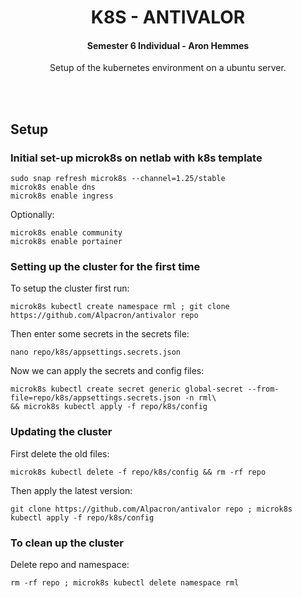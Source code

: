<h1 align="center">K8S - ANTIVALOR</h1>
<h4 align="center"><strong>Semester 6 Individual - Aron Hemmes</strong></h4>
<p align="center">Setup of the kubernetes environment on a ubuntu server.</p>
<br><br>

## Setup

### Initial set-up microk8s on netlab with k8s template
```commandline
sudo snap refresh microk8s --channel=1.25/stable
microk8s enable dns
microk8s enable ingress
```

Optionally:
```commandline
microk8s enable community
microk8s enable portainer
```

### Setting up the cluster for the first time
To setup the cluster first run:
```commandline
microk8s kubectl create namespace rml ; git clone https://github.com/Alpacron/antivalor repo
```

Then enter some secrets in the secrets file:
```commandline
nano repo/k8s/appsettings.secrets.json
```

Now we can apply the secrets and config files:
```commandline
microk8s kubectl create secret generic global-secret --from-file=repo/k8s/appsettings.secrets.json -n rml\
&& microk8s kubectl apply -f repo/k8s/config
```

### Updating the cluster
First delete the old files:
```commandline
microk8s kubectl delete -f repo/k8s/config && rm -rf repo
```

Then apply the latest version:
```commandline
git clone https://github.com/Alpacron/antivalor repo ; microk8s kubectl apply -f repo/k8s/config
```

### To clean up the cluster
Delete repo and namespace:
```commandline
rm -rf repo ; microk8s kubectl delete namespace rml
```
